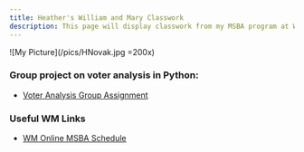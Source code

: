 ```yaml
---
title: Heather's William and Mary Classwork
description: This page will display classwork from my MSBA program at William and Mary.
---
```


![My Picture](/pics/HNovak.jpg =200x)

### Group project on voter analysis in Python:

- [Voter Analysis Group Assignment](/timeseries/index.md)

### Useful WM Links
- [WM Online MSBA Schedule](https://www.wm.edu/offices/registrar/calendarsandexams/schoolofbusiness/index.php#omsba)
